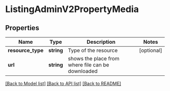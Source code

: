 # ListingAdminV2PropertyMedia

## Properties
Name | Type | Description | Notes
------------ | ------------- | ------------- | -------------
**resource_type** | **string** | Type of the resource | [optional] 
**url** | **string** | shows the place from where file can be downloaded | 

[[Back to Model list]](../../README.md#documentation-for-models) [[Back to API list]](../../README.md#documentation-for-api-endpoints) [[Back to README]](../../README.md)

